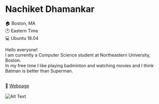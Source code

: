 # Nachiket Dhamankar

:house: Boston, MA <br />
:clock1: Eastern Time <br />
:computer: Ubuntu 18.04 <br />

Hello everyone! <br />
I am currently a Computer Science student at Northeastern University, Boston. <br />
In my free time I like playing badminton and watching movies and I think Batman is better than Superman. <br /> <br />

:link: [Webpage](www.nachiket.me) <br />
<br />
![Alt Text](https://media.giphy.com/media/vFKqnCdLPNOKc/giphy.gif)
